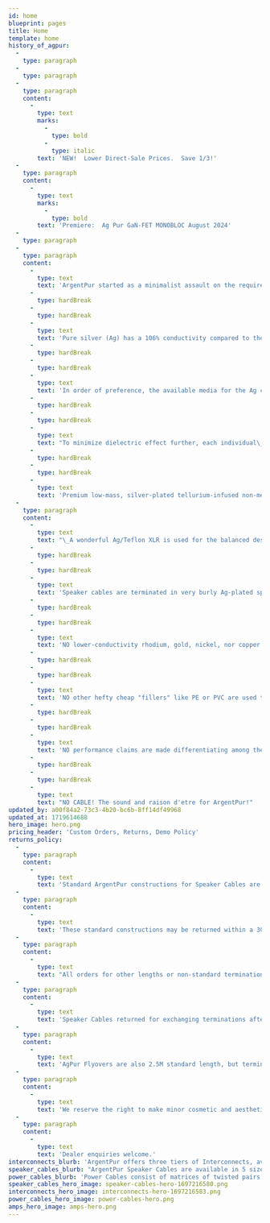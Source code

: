 ```yaml
---
id: home
blueprint: pages
title: Home
template: home
history_of_agpur:
  -
    type: paragraph
  -
    type: paragraph
  -
    type: paragraph
    content:
      -
        type: text
        marks:
          -
            type: bold
          -
            type: italic
        text: 'NEW!  Lower Direct-Sale Prices.  Save 1/3!'
  -
    type: paragraph
    content:
      -
        type: text
        marks:
          -
            type: bold
        text: 'Premiere:  Ag Pur GaN-FET MONOBLOC August 2024'
  -
    type: paragraph
  -
    type: paragraph
    content:
      -
        type: text
        text: 'ArgentPur started as a minimalist assault on the requirements of audio signal transmission.'
      -
        type: hardBreak
      -
        type: hardBreak
      -
        type: text
        text: 'Pure silver (Ag) has a 106% conductivity compared to the maximum theoretical transmission of copper at a technically defined 100%. So even umpteen-nines Cu can''t remotely approach pure silver. The market is flooded with silver plated copper conductors. To many, these have compromised qualities that limit top octave clarity, coherence, and may lead some to describe them as "bright," "etched," or having "glare". Pure silver has no such compromises, and indeed has NO SOUND of its own.'
      -
        type: hardBreak
      -
        type: hardBreak
      -
        type: text
        text: 'In order of preference, the available media for the Ag conductors to rest within are: a vacuum (rather impractical), air, and then the low dielectric effect insulative barriers when necessary. The best of these are arguably the fluorocarbons.'
      -
        type: hardBreak
      -
        type: hardBreak
      -
        type: text
        text: "To minimize dielectric effect further, each individual\_ Ag strand used in ArgentPur is manually threaded through its own fluorocarbon tube that is 5-10x larger so that contact between the Ag conductor strand and its protective carrier is dramatically reduced by this roomy air space. Capacitance and inductance are thus minimized, with the benefit of no \"signal-hopping\" destructive interference across the frequency spectra. (See Core Technologies below.)"
      -
        type: hardBreak
      -
        type: hardBreak
      -
        type: text
        text: 'Premium low-mass, silver-plated tellurium-infused non-metallic RCAs are used for the single-ended designs. WBT0152AG locking RCAs are available for Pro or studio use at no extra cost.'
  -
    type: paragraph
    content:
      -
        type: text
        text: "\_A wonderful Ag/Teflon XLR is used for the balanced designs. Neutrik silver-plated locking connectors are also available for Pro or studio use, again, at no extra cost."
      -
        type: hardBreak
      -
        type: hardBreak
      -
        type: text
        text: 'Speaker cables are terminated in very burly Ag-plated spades and Ag-plated banana plugs for complete continuity of Ag conductivity.'
      -
        type: hardBreak
      -
        type: hardBreak
      -
        type: text
        text: 'NO lower-conductivity rhodium, gold, nickel, nor copper surfaces are in the signal paths! Only 105.9995% transmission pure Ag!'
      -
        type: hardBreak
      -
        type: hardBreak
      -
        type: text
        text: 'NO other hefty cheap "fillers" like PE or PVC are used to add unnecessary weight nor girth in marketing ruses to enhance gravitas. Pure Ag cascading through air-filled Teflon to Ag-tipped connectors!'
      -
        type: hardBreak
      -
        type: hardBreak
      -
        type: text
        text: 'NO performance claims are made differentiating among the AgPur Speaker Cable iterations, as load sensitivity and length requirements should guide Ag AWG mass selection among the four models. How refreshing!'
      -
        type: hardBreak
      -
        type: hardBreak
      -
        type: text
        text: "NO CABLE! The sound and raison d'etre for ArgentPur!"
updated_by: a00f84a2-73c3-4b20-bc6b-8ff14df49968
updated_at: 1719614688
hero_image: hero.png
pricing_header: 'Custom Orders, Returns, Demo Policy'
returns_policy:
  -
    type: paragraph
    content:
      -
        type: text
        text: 'Standard ArgentPur constructions for Speaker Cables are 2.5M length, terminated with premium bananas AND spades. Standard Interconnects are 1M length.'
  -
    type: paragraph
    content:
      -
        type: text
        text: 'These standard constructions may be returned within a 30 day demo period for full refund less shipping costs.'
  -
    type: paragraph
    content:
      -
        type: text
        text: "All orders for other lengths or non-standard terminations (all bananas or all spades, or others' connectors, for example), are considered custom-made orders, so are not refundable."
  -
    type: paragraph
    content:
      -
        type: text
        text: 'Speaker Cables returned for exchanging terminations after delivery will incur a modest charge for new connectors and remanufacturing labor.'
  -
    type: paragraph
    content:
      -
        type: text
        text: 'AgPur Flyovers are also 2.5M standard length, but terminated with all bananas. Standard constructions may be exchanged for full credit toward AgPur Speaker Cables within one year! Custom lengths and terminations are not returnable.'
  -
    type: paragraph
    content:
      -
        type: text
        text: 'We reserve the right to make minor cosmetic and aesthetic changes on the fly without notice. However, any technological changes will always be announced. Enjoy the music!'
  -
    type: paragraph
    content:
      -
        type: text
        text: 'Dealer enquiries welcome.'
interconnects_blurb: 'ArgentPur offers three tiers of Interconnects, available both single ended (RCA) and balanced (XLR).'
speaker_cables_blurb: "ArgentPur Speaker Cables are available in 5 sizes according to current capacity. Choose among the gauges to match your loudspeakers' sensitivity and length requirements. See the Speaker Cable Selector Graph below."
power_cables_blurb: 'Power Cables consist of matrices of twisted pairs of solid pure Ag strands individually threaded through their own air-cushioned fluorocarbon tubes... just as all AgPur products. Stock sizes are 1.5M, terminated with premium Viborg 503S Ag connectors. Experience suggests that an all-AgPur power cord family preserves utmost transparency.'
speaker_cables_hero_image: speaker-cables-hero-1697216580.png
interconnects_hero_image: interconnects-hero-1697216583.png
power_cables_hero_image: power-cables-hero.png
amps_hero_image: amps-hero.png
---
```


